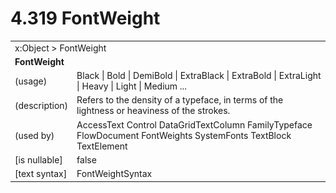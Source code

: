 <html dir="LTR" xmlns:mshelp="http://msdn.microsoft.com/mshelp" xmlns:ddue="http://ddue.schemas.microsoft.com/authoring/2003/5" xmlns:xlink="http://www.w3.org/1999/xlink" xmlns:tool="http://www.microsoft.com/tooltip">

<body>
 <input type="hidden" id="userDataCache" class="userDataStyle">
 <input type="hidden" id="hiddenScrollOffset">
 <img id="dropDownImage" style="display:none; height:0; width:0;" src="../local/drpdown.gif">
 <img id="dropDownHoverImage" style="display:none; height:0; width:0;" src="../local/drpdown_orange.gif">
 <img id="collapseImage" style="display:none; height:0; width:0;" src="../local/collapse.gif">
 <img id="expandImage" style="display:none; height:0; width:0;" src="../local/exp.gif">
 <img id="collapseAllImage" style="display:none; height:0; width:0;" src="../local/collall.gif">
 <img id="expandAllImage" style="display:none; height:0; width:0;" src="../local/expall.gif">
 <img id="copyImage" style="display:none; height:0; width:0;" src="../local/copycode.gif">
 <img id="copyHoverImage" style="display:none; height:0; width:0;" src="../local/copycodeHighlight.gif">
 <div id="header"><h1 class="heading">4.319 FontWeight</h1></div>

 <div id="mainSection">
 <div id="mainBody">
 <div id="allHistory" class="saveHistory" onsave="saveAll()" onload="loadAll()"></div>
 <p xmlns:wsd="http://wsdev.schemas.microsoft.com/authoring/2008/2" xmlns:msxsl="urn:schemas-microsoft-com:xslt" xmlns:script="urn:script" xmlns:build="urn:build">
 </p>
 <div id="sectionSection0" class="section" name="collapseableSection">
 <content xmlns="http://ddue.schemas.microsoft.com/authoring/2003/5" xmlns:wsd="http://wsdev.schemas.microsoft.com/authoring/2008/2" xmlns:msxsl="urn:schemas-microsoft-com:xslt" xmlns:script="urn:script" xmlns:build="urn:build">
 </content>
 </div>
 <div id="sectionSection1" class="section" name="collapseableSection">
 <content xmlns="http://ddue.schemas.microsoft.com/authoring/2003/5" xmlns:wsd="http://wsdev.schemas.microsoft.com/authoring/2008/2" xmlns:msxsl="urn:schemas-microsoft-com:xslt" xmlns:script="urn:script" xmlns:build="urn:build">
 <table class="ProtocolAuthoredTable" xmlns="">
 <tr><td colspan="2">
<mshelp:link keywords="86913f34-aa06-4c94-9f09-83936a822fd8" tabindex="0">x:Object</mshelp:link> &gt; <mshelp:link keywords="0bba7ffd-2b9e-4ede-b797-ddf2993279ef" tabindex="0">FontWeight</mshelp:link> </td>
 </tr>
 <tr><td colspan="2">
 <b>
FontWeight </b>
 </td>
 </tr>
 <tr><td><div class="indent0">(usage)</div></td>
 <td><mshelp:link keywords="de64b686-1f7a-4f6b-8f21-aa69636e058c" tabindex="0">Black</mshelp:link> | <mshelp:link keywords="de64b686-1f7a-4f6b-8f21-aa69636e058c" tabindex="0">Bold</mshelp:link> | <mshelp:link keywords="de64b686-1f7a-4f6b-8f21-aa69636e058c" tabindex="0">DemiBold</mshelp:link> | <mshelp:link keywords="de64b686-1f7a-4f6b-8f21-aa69636e058c" tabindex="0">ExtraBlack</mshelp:link> | <mshelp:link keywords="de64b686-1f7a-4f6b-8f21-aa69636e058c" tabindex="0">ExtraBold</mshelp:link> | <mshelp:link keywords="de64b686-1f7a-4f6b-8f21-aa69636e058c" tabindex="0">ExtraLight</mshelp:link> | <mshelp:link keywords="de64b686-1f7a-4f6b-8f21-aa69636e058c" tabindex="0">Heavy</mshelp:link> | <mshelp:link keywords="de64b686-1f7a-4f6b-8f21-aa69636e058c" tabindex="0">Light</mshelp:link> | <mshelp:link keywords="de64b686-1f7a-4f6b-8f21-aa69636e058c" tabindex="0">Medium</mshelp:link> ... </td>
 </tr>
 <tr><td><div class="indent0">(description)</div></td>
 <td>Refers to the density of a typeface, in terms of the lightness or heaviness of the strokes. </td>
 </tr>
 <tr><td><div class="indent0">(used by)</div></td>
 <td><mshelp:link keywords="88714287-9e7e-4261-bde0-d394fc9f77c7" tabindex="0">AccessText</mshelp:link> <mshelp:link keywords="f9528c9b-edc4-4e4e-8947-e16edb07c1d6" tabindex="0">Control</mshelp:link> <mshelp:link keywords="727e8b5f-8a21-468b-befc-01115a51a056" tabindex="0">DataGridTextColumn</mshelp:link> <mshelp:link keywords="5780bbef-ed92-45a6-953c-b3a5ca156252" tabindex="0">FamilyTypeface</mshelp:link> <mshelp:link keywords="4aed2f34-002d-4429-9dbe-ee63f7d3a027" tabindex="0">FlowDocument</mshelp:link> <mshelp:link keywords="01d1ce07-5f74-4b18-8046-7599295c8ae0" tabindex="0">FontWeights</mshelp:link> <mshelp:link keywords="5d269824-5109-4ece-be77-506876aec5f9" tabindex="0">SystemFonts</mshelp:link> <mshelp:link keywords="4216a94e-d20b-4248-906f-c70de068ba8d" tabindex="0">TextBlock</mshelp:link> <mshelp:link keywords="592167d2-305d-446d-b792-00af1b99f563" tabindex="0">TextElement</mshelp:link> </td>
 </tr>
 <tr><td><div class="indent0">[is nullable]</div></td>
 <td>false </td>
 </tr>
 <tr><td><div class="indent0">[text syntax]</div></td>
 <td><mshelp:link keywords="de64b686-1f7a-4f6b-8f21-aa69636e058c" tabindex="0">FontWeightSyntax</mshelp:link> </td>
 </tr>
</table>
 </content>
 </div>
 <!--[if gte IE 5]>
 <tool:tip element="languageFilterToolTip" avoidmouse="false"/>
 <![endif]-->
 </div>
 <a name="feedback"></a><span></span>
 </div>
</body></html>
